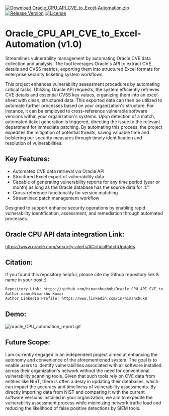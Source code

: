 [![Download Oracle_CPU_API_CVE_to_Excel-Automation.zip](https://img.shields.io/badge/download-Oracle_CPU_API_CVE_to_Excel-Automation.zip-blue?style=flat-square&color=yellow)](https://github.com/himanshughub/Oracle_CPU_API_CVE_to_Excel-Automation/releases/download/Oracle_CPU_API_CVE_to_Excel-Automation_v1.0/Oracle_CPU_API_CVE_to_Excel-Automation_v1.0.zip)
[![Release Version](https://img.shields.io/github/v/release/himanshughub/Oracle_CPU_API_CVE_to_Excel-Automation.svg)](https://github.com/himanshughub/Oracle_CPU_API_CVE_to_Excel-Automation/releases/tag/Oracle_CPU_API_CVE_to_Excel-Automation_v1.0)
[![License](https://img.shields.io/badge/License-GPL--3.0-blue)](https://github.com/himanshughub/Oracle_CPU_API_CVE_to_Excel-Automation/blob/main/LICENSE)

# Oracle_CPU_API_CVE_to_Excel-Automation (v1.0)
Streamlines vulnerability management by automating Oracle CVE data collection and analysis. The tool leverages Oracle's API to extract CVE details and CVSS metrics, exporting them into structured Excel formats for enterprise security ticketing system workflows.

This project enhances vulnerability assessment procedures by automating critical tasks. Utilizing Oracle API requests, the system efficiently retrieves CVE details and essential CVSS key values, organizing them into an excel sheet with clean, structured data. This exported data can then be utilized to automate further processes based on your organization's structure. For instance, it can be employed to cross-reference vulnerable software versions within your organization's systems. Upon detection of a match, automated ticket generation is triggered, directing the issue to the relevant department for immediate patching. By automating this process, the project expedites the mitigation of potential threats, saving valuable time and bolstering our security measures through timely identification and resolution of vulnerabilities.

## Key Features:
- Automated CVE data retrieval via Oracle API
- Structured Excel export of vulnerability data
- Capable of generating vulnerability reports for any time period (year or month) as long as the Oracle database has the source data for it."
- Cross-reference functionality for version matching
- Streamlined patch management workflow

Designed to support enhance security operations by enabling rapid vulnerability identification, assessment, and remediation through automated processes.

## Oracle CPU API data integration Link:
https://www.oracle.com/security-alerts/#CriticalPatchUpdates

## Citation:
If you found this repository helpful, please cite my Github repository link & name in your post :)
```bash
Repository Link: https://github.com/himanshughub/Oracle_CPU_API_CVE_to_Excel-Automation/
Author name:Himanshu Kumar
Author LinkedIn Profile: https://www.linkedin.com/in/himanshuk8
```

## Demo:
![oracle_CPU_automation_report.gif](https://github.com/himanshughub/Oracle_CPU_API_CVE_to_Excel-Automation/blob/main/oracle_CPU_automation_report.gif)

## Future Scope:
I am currently engaged in an independent project aimed at enhancing the autonomy and convenience of the aforementioned system. The goal is to enable users to identify vulnerabilities associated with all software installed across their organization's network without the need for conventional vulnerability scanning tools. Given that such tools rely on CVE data from entities like NIST, there is often a delay in updating their databases, which can impact the accuracy and timeliness of vulnerability assessments. By directly importing data from NIST and comparing it with the current software versions installed in your organization, we aim to expedite the vulnerability assessment process while minimizing network traffic load and reducing the likelihood of false positive detections by SIEM tools.
